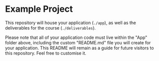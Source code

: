 # Example Project

This repository will house your application (`./app`), as well as the deliverables for the course (`./deliverables`).

Please note that all of your application code must live within the "App" folder above, including the custom "README.md" file you will create for your application. This README will remain as a guide for future visitors to this repository. Feel free to customise it.
